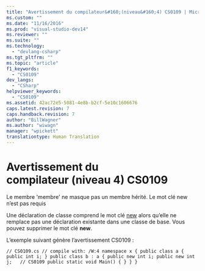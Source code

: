 ```yaml
---
title: "Avertissement du compilateur&#160;(niveau&#160;4) CS0109 | Microsoft Docs"
ms.custom: ""
ms.date: "11/16/2016"
ms.prod: "visual-studio-dev14"
ms.reviewer: ""
ms.suite: ""
ms.technology: 
  - "devlang-csharp"
ms.tgt_pltfrm: ""
ms.topic: "article"
f1_keywords: 
  - "CS0109"
dev_langs: 
  - "CSharp"
helpviewer_keywords: 
  - "CS0109"
ms.assetid: 42ac72e5-5081-4e8b-b2cf-5e10c1606676
caps.latest.revision: 7
caps.handback.revision: 7
author: "BillWagner"
ms.author: "wiwagn"
manager: "wpickett"
translationtype: Human Translation
---
```

# Avertissement du compilateur&#160;(niveau&#160;4) CS0109
Le membre 'membre' ne masque pas un membre hérité. Le mot clé new n’est pas requis  
  
 Une déclaration de classe comprend le mot clé [new](../../csharp/language-reference/keywords/new.md) alors qu’elle ne remplace pas une déclaration existante dans une classe de base. Vous pouvez supprimer le mot clé **new**.  
  
 L’exemple suivant génère l’avertissement CS0109 :  
  
```  
// CS0109.cs // compile with: /W:4 namespace x { public class a { public int i; } public class b : a { public new int i; public new int j;   // CS0109 public static void Main() { } } }  
```